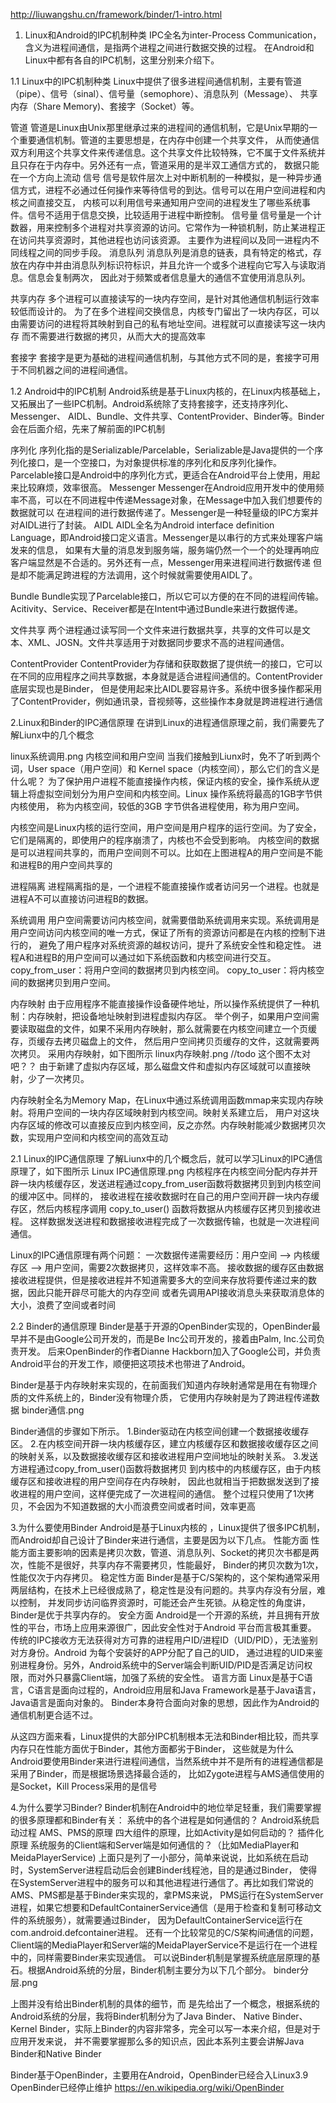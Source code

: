 http://liuwangshu.cn/framework/binder/1-intro.html

1. Linux和Android的IPC机制种类
IPC全名为inter-Process Communication，含义为进程间通信，是指两个进程之间进行数据交换的过程。
在Android和Linux中都有各自的IPC机制，这里分别来介绍下。

1.1 Linux中的IPC机制种类
Linux中提供了很多进程间通信机制，主要有管道（pipe）、信号（sinal）、信号量（semophore）、消息队列（Message）、
共享内存（Share Memory)、套接字（Socket）等。

管道
管道是Linux由Unix那里继承过来的进程间的通信机制，它是Unix早期的一个重要通信机制。管道的主要思想是，在内存中创建一个共享文件，
从而使通信双方利用这个共享文件来传递信息。这个共享文件比较特殊，它不属于文件系统并且只存在于内存中。另外还有一点，管道采用的是半双工通信方式的，
数据只能在一个方向上流动
信号
信号是软件层次上对中断机制的一种模拟，是一种异步通信方式，进程不必通过任何操作来等待信号的到达。信号可以在用户空间进程和内核之间直接交互，
内核可以利用信号来通知用户空间的进程发生了哪些系统事件。信号不适用于信息交换，比较适用于进程中断控制。
信号量
信号量是一个计数器，用来控制多个进程对共享资源的访问。它常作为一种锁机制，防止某进程正在访问共享资源时，其他进程也访问该资源。
主要作为进程间以及同一进程内不同线程之间的同步手段。
消息队列
消息队列是消息的链表，具有特定的格式，存放在内存中并由消息队列标识符标识，并且允许一个或多个进程向它写入与读取消息。信息会复制两次，
因此对于频繁或者信息量大的通信不宜使用消息队列。

共享内存
多个进程可以直接读写的一块内存空间，是针对其他通信机制运行效率较低而设计的。
为了在多个进程间交换信息，内核专门留出了一块内存区，可以由需要访问的进程将其映射到自己的私有地址空间。进程就可以直接读写这一块内存
而不需要进行数据的拷贝，从而大大的提高效率

套接字
套接字是更为基础的进程间通信机制，与其他方式不同的是，套接字可用于不同机器之间的进程间通信。


1.2 Android中的IPC机制
Android系统是基于Linux内核的，在Linux内核基础上，又拓展出了一些IPC机制。Android系统除了支持套接字，还支持序列化、Messenger、
AIDL、Bundle、文件共享、ContentProvider、Binder等。Binder会在后面介绍，先来了解前面的IPC机制

序列化
序列化指的是Serializable/Parcelable，Serializable是Java提供的一个序列化接口，是一个空接口，为对象提供标准的序列化和反序列化操作。
Parcelable接口是Android中的序列化方式，更适合在Android平台上使用，用起来比较麻烦，效率很高。
Messenger
Messenger在Android应用开发中的使用频率不高，可以在不同进程中传递Message对象，在Message中加入我们想要传的数据就可以
在进程间的进行数据传递了。Messenger是一种轻量级的IPC方案并对AIDL进行了封装。
AIDL
AIDL全名为Android interface definition Language，即Android接口定义语言。Messenger是以串行的方式来处理客户端发来的信息，
如果有大量的消息发到服务端，服务端仍然一个一个的处理再响应客户端显然是不合适的。另外还有一点，Messenger用来进程间进行数据传递
但是却不能满足跨进程的方法调用，这个时候就需要使用AIDL了。

Bundle
Bundle实现了Parcelable接口，所以它可以方便的在不同的进程间传输。Acitivity、Service、Receiver都是在Intent中通过Bundle来进行数据传递。

文件共享
两个进程通过读写同一个文件来进行数据共享，共享的文件可以是文本、XML、JOSN。文件共享适用于对数据同步要求不高的进程间通信。

ContentProvider
ContentProvider为存储和获取数据了提供统一的接口，它可以在不同的应用程序之间共享数据，本身就是适合进程间通信的。ContentProvider底层实现也是Binder，
但是使用起来比AIDL要容易许多。系统中很多操作都采用了ContentProvider，例如通讯录，音视频等，这些操作本身就是跨进程进行通信

2.Linux和Binder的IPC通信原理
在讲到Linux的进程通信原理之前，我们需要先了解Liunx中的几个概念

linux系统调用.png
内核空间和用户空间
当我们接触到Liunx时，免不了听到两个词，User space（用户空间）和 Kernel space（内核空间），那么它们的含义是什么呢？
为了保护用户进程不能直接操作内核，保证内核的安全，操作系统从逻辑上将虚拟空间划分为用户空间和内核空间。Linux 操作系统将最高的1GB字节供内核使用，
称为内核空间，较低的3GB 字节供各进程使用，称为用户空间。

内核空间是Linux内核的运行空间，用户空间是用户程序的运行空间。为了安全，它们是隔离的，即使用户的程序崩溃了，内核也不会受到影响。
内核空间的数据是可以进程间共享的，而用户空间则不可以。比如在上图进程A的用户空间是不能和进程B的用户空间共享的

进程隔离
进程隔离指的是，一个进程不能直接操作或者访问另一个进程。也就是进程A不可以直接访问进程B的数据。

系统调用
用户空间需要访问内核空间，就需要借助系统调用来实现。系统调用是用户空间访问内核空间的唯一方式，保证了所有的资源访问都是在内核的控制下进行的，
避免了用户程序对系统资源的越权访问，提升了系统安全性和稳定性。
进程A和进程B的用户空间可以通过如下系统函数和内核空间进行交互。
copy_from_user：将用户空间的数据拷贝到内核空间。
copy_to_user：将内核空间的数据拷贝到用户空间。

内存映射
由于应用程序不能直接操作设备硬件地址，所以操作系统提供了一种机制：内存映射，把设备地址映射到进程虚拟内存区。
举个例子，如果用户空间需要读取磁盘的文件，如果不采用内存映射，那么就需要在内核空间建立一个页缓存，页缓存去拷贝磁盘上的文件，
然后用户空间拷贝页缓存的文件，这就需要两次拷贝。 采用内存映射，如下图所示
linux内存映射.png
//todo 这个图不太对吧？？
由于新建了虚拟内存区域，那么磁盘文件和虚拟内存区域就可以直接映射，少了一次拷贝。

内存映射全名为Memory Map，在Linux中通过系统调用函数mmap来实现内存映射。将用户空间的一块内存区域映射到内核空间。映射关系建立后，
用户对这块内存区域的修改可以直接反应到内核空间，反之亦然。内存映射能减少数据拷贝次数，实现用户空间和内核空间的高效互动


2.1 Linux的IPC通信原理
了解Liunx中的几个概念后，就可以学习Linux的IPC通信原理了，如下图所示
Linux IPC通信原理.png
内核程序在内核空间分配内存并开辟一块内核缓存区，发送进程通过copy_from_user函数将数据拷贝到到内核空间的缓冲区中。同样的，
接收进程在接收数据时在自己的用户空间开辟一块内存缓存区，然后内核程序调用 copy_to_user() 函数将数据从内核缓存区拷贝到接收进程。
这样数据发送进程和数据接收进程完成了一次数据传输，也就是一次进程间通信。

Linux的IPC通信原理有两个问题：
一次数据传递需要经历：用户空间 –> 内核缓存区 –> 用户空间，需要2次数据拷贝，这样效率不高。
接收数据的缓存区由数据接收进程提供，但是接收进程并不知道需要多大的空间来存放将要传递过来的数据，因此只能开辟尽可能大的内存空间
    或者先调用API接收消息头来获取消息体的大小，浪费了空间或者时间


2.2 Binder的通信原理
Binder是基于开源的OpenBinder实现的，OpenBinder最早并不是由Google公司开发的，而是Be Inc公司开发的，接着由Palm, Inc.公司负责开发。
后来OpenBinder的作者Dianne Hackborn加入了Google公司，并负责Android平台的开发工作，顺便把这项技术也带进了Android。

Binder是基于内存映射来实现的，在前面我们知道内存映射通常是用在有物理介质的文件系统上的，Binder没有物理介质，
  它使用内存映射是为了跨进程传递数据
binder通信.png

Binder通信的步骤如下所示。
1.Binder驱动在内核空间创建一个数据接收缓存区。
2.在内核空间开辟一块内核缓存区，建立内核缓存区和数据接收缓存区之间的映射关系，以及数据接收缓存区和接收进程用户空间地址的映射关系。
3.发送方进程通过copy_from_user()函数将数据拷贝 到内核中的内核缓存区，由于内核缓存区和接收进程的用户空间存在内存映射，
   因此也就相当于把数据发送到了接收进程的用户空间，这样便完成了一次进程间的通信。
整个过程只使用了1次拷贝，不会因为不知道数据的大小而浪费空间或者时间，效率更高



3.为什么要使用Binder
Android是基于Linux内核的 ，Linux提供了很多IPC机制，而Android却自己设计了Binder来进行通信，主要是因为以下几点。
性能方面
性能方面主要影响的因素是拷贝次数，管道、消息队列、Socket的拷贝次书都是两次，性能不是很好，共享内存不需要拷贝，性能最好，
  Binder的拷贝次数为1次，性能仅次于内存拷贝。
稳定性方面
Binder是基于C/S架构的，这个架构通常采用两层结构，在技术上已经很成熟了，稳定性是没有问题的。共享内存没有分层，难以控制，
  并发同步访问临界资源时，可能还会产生死锁。从稳定性的角度讲，Binder是优于共享内存的。
安全方面
Android是一个开源的系统，并且拥有开放性的平台，市场上应用来源很广，因此安全性对于Android 平台而言极其重要。
传统的IPC接收方无法获得对方可靠的进程用户ID/进程ID（UID/PID），无法鉴别对方身份。Android 为每个安装好的APP分配了自己的UID，
 通过进程的UID来鉴别进程身份。另外，Android系统中的Server端会判断UID/PID是否满足访问权限，而对外只暴露Client端，加强了系统的安全性。
语言方面
Linux是基于C语言，C语言是面向过程的，Android应用层和Java Framework是基于Java语言，Java语言是面向对象的。
  Binder本身符合面向对象的思想，因此作为Android的通信机制更合适不过。

从这四方面来看，Linux提供的大部分IPC机制根本无法和Binder相比较，而共享内存只在性能方面优于Binder，其他方面都劣于Binder，
这些就是为什么Android要使用Binder来进行进程间通信，当然系统中并不是所有的进程通信都是采用了Binder，而是根据场景选择最合适的，
比如Zygote进程与AMS通信使用的是Socket，Kill Process采用的是信号


4.为什么要学习Binder?
Binder机制在Android中的地位举足轻重，我们需要掌握的很多原理都和Binder有关：
系统中的各个进程是如何通信的？
Android系统启动过程
AMS、PMS的原理
四大组件的原理，比如Activity是如何启动的？
插件化原理
系统服务的Client端和Server端是如何通信的？（比如MediaPlayer和MeidaPlayerService)
上面只是列了一小部分，简单来说说，比如系统在启动时，SystemServer进程启动后会创建Binder线程池，目的是通过Binder，
使得在SystemServer进程中的服务可以和其他进程进行通信了。再比如我们常说的AMS、PMS都是基于Binder来实现的，拿PMS来说，
PMS运行在SystemServer进程，如果它想要和DefaultContainerService通信（是用于检查和复制可移动文件的系统服务），就需要通过Binder，
因为DefaultContainerService运行在com.android.defcontainer进程。
还有一个比较常见的C/S架构间通信的问题，Client端的MediaPlayer和Server端的MeidaPlayerService不是运行在一个进程中的，同样需要Binder来实现通信。
可以说Binder机制是掌握系统底层原理的基石。根据Android系统的分层，Binder机制主要分为以下几个部分。
binder分层.png

上图并没有给出Binder机制的具体的细节，而
是先给出了一个概念，根据系统的Android系统的分层，我将Binder机制分为了Java Binder、
Native Binder、Kernel Binder，实际上Binder的内容非常多，完全可以写一本来介绍，但是对于应用开发来说，
并不需要掌握那么多的知识点，因此本系列主要会讲解Java Binder和Native Binder




Binder基于OpenBinder，主要用在Android，OpenBinder已经合入Linux3.9   OpenBinder已经停止维护
https://en.wikipedia.org/wiki/OpenBinder